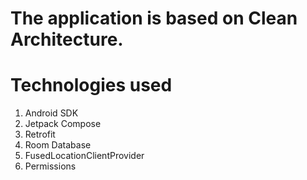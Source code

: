 # The application is based on Clean Architecture.
# Technologies used
1. Android SDK
2. Jetpack Compose
3. Retrofit
4. Room Database
5. FusedLocationClientProvider
6. Permissions
